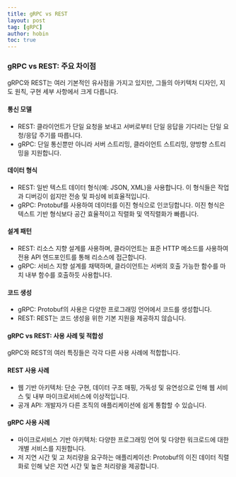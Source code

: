 ```yaml
---
title: gRPC vs REST
layout: post
tag: [gRPC]
author: hobin
toc: true
---
```


### gRPC vs REST: 주요 차이점
gRPC와 REST는 여러 기본적인 유사점을 가지고 있지만, 그들의 아키텍처 디자인, 지도 원칙, 구현 세부 사항에서 크게 다릅니다.

#### 통신 모델
- REST: 클라이언트가 단일 요청을 보내고 서버로부터 단일 응답을 기다리는 단일 요청/응답 주기를 따릅니다.
- gRPC: 단일 통신뿐만 아니라 서버 스트리밍, 클라이언트 스트리밍, 양방향 스트리밍을 지원합니다.

#### 데이터 형식
- REST: 일반 텍스트 데이터 형식(예: JSON, XML)을 사용합니다. 이 형식들은 작업과 디버깅이 쉽지만 전송 및 파싱에 비효율적입니다.
- gRPC: Protobuf를 사용하여 데이터를 이진 형식으로 인코딩합니다. 이진 형식은 텍스트 기반 형식보다 공간 효율적이고 직렬화 및 역직렬화가 빠릅니다.

#### 설계 패턴
- REST: 리소스 지향 설계를 사용하며, 클라이언트는 표준 HTTP 메소드를 사용하여 전용 API 엔드포인트를 통해 리소스에 접근합니다.
- gRPC: 서비스 지향 설계를 채택하며, 클라이언트는 서버의 호출 가능한 함수를 마치 내부 함수를 호출하듯 사용합니다.

#### 코드 생성
- gRPC: Protobuf의 사용은 다양한 프로그래밍 언어에서 코드를 생성합니다.
- REST: REST는 코드 생성을 위한 기본 지원을 제공하지 않습니다.

#### gRPC vs REST: 사용 사례 및 적합성
gRPC와 REST의 여러 특징들은 각각 다른 사용 사례에 적합합니다.

#### REST 사용 사례
- 웹 기반 아키텍처: 단순 구현, 데이터 구조 매핑, 가독성 및 유연성으로 인해 웹 서비스 및 내부 마이크로서비스에 이상적입니다.
- 공개 API: 개발자가 다른 조직의 애플리케이션에 쉽게 통합할 수 있습니다.

#### gRPC 사용 사례
- 마이크로서비스 기반 아키텍처: 다양한 프로그래밍 언어 및 다양한 워크로드에 대한 개별 서비스를 지원합니다.
- 저 지연 시간 및 고 처리량을 요구하는 애플리케이션: Protobuf의 이진 데이터 직렬화로 인해 낮은 지연 시간 및 높은 처리량을 제공합니다.
